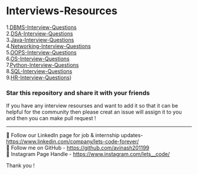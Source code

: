# Interviews-Resources

1.[DBMS-Interview-Questions](https://github.com/avinash201199/Interviews-Resources/tree/main/DBMS-Interview-Questions)<br>
2.[DSA-Interview-Questions](https://github.com/avinash201199/Interviews-Resources/tree/main/DSA-Interview-Questions)<br>
3.[Java-Interview-Questions](https://github.com/avinash201199/Interviews-Resources/tree/main/Java-Interview-Questions)<br>
4.[Networking-Interview-Questions](https://github.com/avinash201199/Interviews-Resources/tree/main/Networking-Interview-Questions)<br>
5.[OOPS-Interview-Questions](https://github.com/avinash201199/Interviews-Resources/tree/main/OOPS-Interview-Questions)<br>
6.[OS-Interview-Questions](https://github.com/avinash201199/Interviews-Resources/tree/main/OS-Interview-Questions)<br>
7.[Python-Interview-Questions](https://github.com/avinash201199/Interviews-Resources/tree/main/Python-Interview-Questions)<br>
8.[SQL-Interview-Questions](https://github.com/avinash201199/Interviews-Resources/tree/main/SQL-Interview-Questions)<br>
9.[HR-Interview-Questions](https://github.com/avinash201199/Interviews-Resources/tree/main/HR-Interview-Questions))<br>

### Star this repository and share it with your friends

If you have any interview resourses and want to add it so that it can be helpful for the community then please creat an issue will assign it to you and then you can make pull request !


<hr>

📌 Follow our LinkedIn page for job & internship updates- https://www.linkedin.com/company/lets-code-forever/ <br>
📌 Follow me on GitHub - https://github.com/avinash201199 <br>
📌 Instagram Page Handle - https://www.instagram.com/lets__code/ <br>


Thank you !

